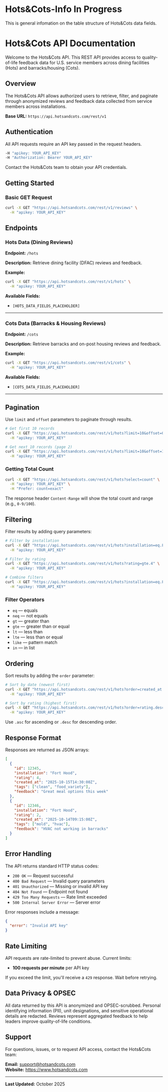 # Hots&Cots-Info In Progress

This is general infomation on the table structure of Hots&Cots data fields.

# Hots&Cots API Documentation

Welcome to the Hots&Cots API. This REST API provides access to quality-of-life feedback data for U.S. service members across dining facilities (Hots) and barracks/housing (Cots).

## Overview

The Hots&Cots API allows authorized users to retrieve, filter, and paginate through anonymized reviews and feedback data collected from service members across installations.

**Base URL:** `https://api.hotsandcots.com/rest/v1`

## Authentication

All API requests require an API key passed in the request headers.

```bash
-H "apikey: YOUR_API_KEY"
-H "Authorization: Bearer YOUR_API_KEY"
```

Contact the Hots&Cots team to obtain your API credentials.

## Getting Started

### Basic GET Request

```bash
curl -X GET "https://api.hotsandcots.com/rest/v1/reviews" \
  -H "apikey: YOUR_API_KEY"
```

## Endpoints

### Hots Data (Dining Reviews)

**Endpoint:** `/hots`

**Description:** Retrieve dining facility (DFAC) reviews and feedback.

**Example:**
```bash
curl -X GET "https://api.hotsandcots.com/rest/v1/hots" \
  -H "apikey: YOUR_API_KEY"
```

**Available Fields:**
- `[HOTS_DATA_FIELDS_PLACEHOLDER]`

---

### Cots Data (Barracks & Housing Reviews)

**Endpoint:** `/cots`

**Description:** Retrieve barracks and on-post housing reviews and feedback.

**Example:**
```bash
curl -X GET "https://api.hotsandcots.com/rest/v1/cots" \
  -H "apikey: YOUR_API_KEY"
```

**Available Fields:**
- `[COTS_DATA_FIELDS_PLACEHOLDER]`

---

## Pagination

Use `limit` and `offset` parameters to paginate through results.

```bash
# Get first 10 records
curl -X GET "https://api.hotsandcots.com/rest/v1/hots?limit=10&offset=0" \
  -H "apikey: YOUR_API_KEY"

# Get next 10 records (page 2)
curl -X GET "https://api.hotsandcots.com/rest/v1/hots?limit=10&offset=10" \
  -H "apikey: YOUR_API_KEY"
```

### Getting Total Count

```bash
curl -X GET "https://api.hotsandcots.com/rest/v1/hots?select=count" \
  -H "apikey: YOUR_API_KEY" \
  -H "Prefer: count=exact"
```

The response header `Content-Range` will show the total count and range (e.g., `0-9/100`).

## Filtering

Filter results by adding query parameters:

```bash
# Filter by installation
curl -X GET "https://api.hotsandcots.com/rest/v1/hots?installation=eq.Fort%20Hood" \
  -H "apikey: YOUR_API_KEY"

# Filter by rating
curl -X GET "https://api.hotsandcots.com/rest/v1/hots?rating=gte.4" \
  -H "apikey: YOUR_API_KEY"

# Combine filters
curl -X GET "https://api.hotsandcots.com/rest/v1/hots?installation=eq.Fort%20Hood&rating=gte.4" \
  -H "apikey: YOUR_API_KEY"
```

### Filter Operators

- `eq` — equals
- `neq` — not equals
- `gt` — greater than
- `gte` — greater than or equal
- `lt` — less than
- `lte` — less than or equal
- `like` — pattern match
- `in` — in list

## Ordering

Sort results by adding the `order` parameter:

```bash
# Sort by date (newest first)
curl -X GET "https://api.hotsandcots.com/rest/v1/hots?order=created_at.desc" \
  -H "apikey: YOUR_API_KEY"

# Sort by rating (highest first)
curl -X GET "https://api.hotsandcots.com/rest/v1/hots?order=rating.desc" \
  -H "apikey: YOUR_API_KEY"
```

Use `.asc` for ascending or `.desc` for descending order.

## Response Format

Responses are returned as JSON arrays:

```json
[
  {
    "id": 12345,
    "installation": "Fort Hood",
    "rating": 4,
    "created_at": "2025-10-15T14:30:00Z",
    "tags": ["clean", "food_variety"],
    "feedback": "Great meal options this week"
  },
  {
    "id": 12346,
    "installation": "Fort Hood",
    "rating": 2,
    "created_at": "2025-10-14T09:15:00Z",
    "tags": ["mold", "hvac"],
    "feedback": "HVAC not working in barracks"
  }
]
```

## Error Handling

The API returns standard HTTP status codes:

- `200 OK` — Request successful
- `400 Bad Request` — Invalid query parameters
- `401 Unauthorized` — Missing or invalid API key
- `404 Not Found` — Endpoint not found
- `429 Too Many Requests` — Rate limit exceeded
- `500 Internal Server Error` — Server error

Error responses include a message:

```json
{
  "error": "Invalid API key"
}
```

## Rate Limiting

API requests are rate-limited to prevent abuse. Current limits:

- **100 requests per minute** per API key

If you exceed the limit, you'll receive a `429` response. Wait before retrying.

## Data Privacy & OPSEC

All data returned by this API is anonymized and OPSEC-scrubbed. Personal identifying information (PII), unit designations, and sensitive operational details are redacted. Reviews represent aggregated feedback to help leaders improve quality-of-life conditions.

## Support

For questions, issues, or to request API access, contact the Hots&Cots team:

**Email:** support@hotsandcots.com  
**Website:** https://www.hotsandcots.com

---

**Last Updated:** October 2025
